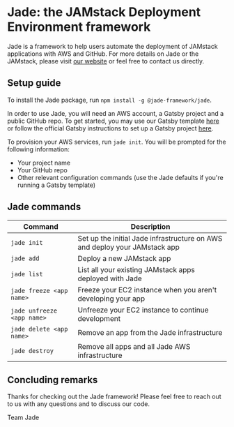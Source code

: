# Jade: the JAMstack Deployment Environment framework

Jade is a framework to help users automate the deployment of JAMstack applications with AWS and GitHub. For more details on Jade or the JAMstack, please visit [our website](https://jadeframework.dev) or feel free to contact us directly.

## Setup guide

To install the Jade package, run `npm install -g @jade-framework/jade`.

In order to use Jade, you will need an AWS account, a Gatsby project and a public GitHub repo. To get started, you may use our Gatsby template [here](https://github.com/gatsbyjs/gatsby-starter-default) or follow the official Gatsby instructions to set up a Gatsby project [here](https://www.gatsbyjs.com/docs/quick-start/).

To provision your AWS services, run `jade init`. You will be prompted for the following information:

- Your project name
- Your GitHub repo
- Other relevant configuration commands (use the Jade defaults if you're running a Gatsby template)

## Jade commands

| Command                    | Description                                                                |
| -------------------------- | -------------------------------------------------------------------------- |
| `jade init`                | Set up the initial Jade infrastructure on AWS and deploy your JAMstack app |
| `jade add`                 | Deploy a new JAMstack app                                                  |
| `jade list`                | List all your existing JAMstack apps deployed with Jade                    |
| `jade freeze <app name>`   | Freeze your EC2 instance when you aren't developing your app               |
| `jade unfreeze <app name>` | Unfreeze your EC2 instance to continue development                         |
| `jade delete <app name>`   | Remove an app from the Jade infrastructure                                 |
| `jade destroy`             | Remove all apps and all Jade AWS infrastructure                            |

## Concluding remarks

Thanks for checking out the Jade framework! Please feel free to reach out to us with any questions and to discuss our code.

Team Jade
